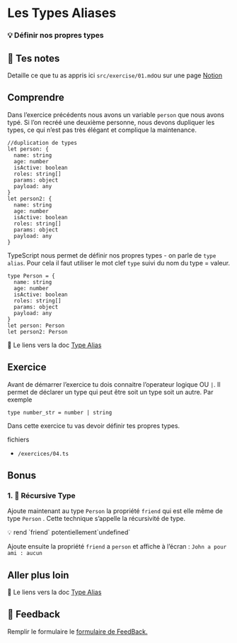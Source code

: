 # Les Types Aliases

### 💡 Définir nos propres types

## 📝 Tes notes

Detaille ce que tu as appris ici
`src/exercise/01.md`ou sur une page [Notion](https://go.mikecodeur.com/course-notes-template)

## Comprendre

Dans l’exercice précédents nous avons un variable `person` que nous avons typé.
Si l’on recréé une deuxième personne, nous devons dupliquer les types, ce qui
n’est pas très élégant et complique la maintenance.

```tsx
//duplication de types
let person: {
  name: string
  age: number
  isActive: boolean
  roles: string[]
  params: object
  payload: any
}
let person2: {
  name: string
  age: number
  isActive: boolean
  roles: string[]
  params: object
  payload: any
}
```

TypeScript nous permet de définir nos propres types - on parle de `type alias`.
Pour cela il faut utiliser le mot clef `type` suivi du nom du type = valeur.

```tsx
type Person = {
  name: string
  age: number
  isActive: boolean
  roles: string[]
  params: object
  payload: any
}
let person: Person
let person2: Person
```

📑 Le liens vers la doc
[Type Alias](https://www.geeksforgeeks.org/what-are-type-aliases-and-how-to-create-it-in-typescript)

## Exercice

Avant de démarrer l’exercice tu dois connaitre l’operateur logique OU `|`. Il
permet de déclarer un type qui peut être soit un type soit un autre. Par exemple

```tsx
type number_str = number | string
```

Dans cette exercice tu vas devoir définir tes propres types.

fichiers

- `/exercices/04.ts`

## Bonus

### 1. 🚀 Récursive Type

Ajoute maintenant au type `Person` la propriété `friend` qui est elle même de
type `Person` . Cette technique s’appelle la récursivité de type.

<aside>
💡 rend `friend` potentiellement`undefined`

</aside>

Ajoute ensuite la propriété `friend` a `person` et affiche à l’écran :
`John a pour ami : aucun`

###

## Aller plus loin

📑 Le liens vers la doc
[Type Alias](https://www.geeksforgeeks.org/what-are-type-aliases-and-how-to-create-it-in-typescript)

## 🐜 Feedback

Remplir le formulaire le
[formulaire de FeedBack.](https://go.mikecodeur.com/cours-react-avis?entry.1912869708=TypeScript%20PRO&entry.1430994900=2.Les%20Fondamentaux&entry.533578441=01%20Les%20types%20aliases)
